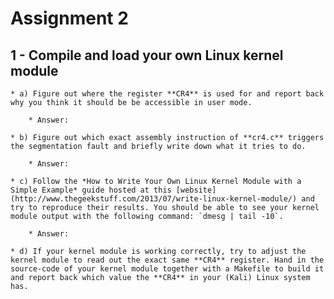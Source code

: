 # Assignment 2

## 1 - Compile and load your own Linux kernel module


	* a) Figure out where the register **CR4** is used for and report back why you think it should be be accessible in user mode.

		* Answer:

	* b) Figure out which exact assembly instruction of **cr4.c** triggers the segmentation fault and briefly write down what it tries to do.
	
		* Answer: 

	* c) Follow the *How to Write Your Own Linux Kernel Module with a Simple Example* guide hosted at this [website](http://www.thegeekstuff.com/2013/07/write-linux-kernel-module/) and try to reproduce their results. You should be able to see your kernel module output with the following command: `dmesg | tail -10`.

		* Answer:

	* d) If your kernel module is working correctly, try to adjust the kernel module to read out the exact same **CR4** register. Hand in the source-code of your kernel module together with a Makefile to build it and report back which value the **CR4** in your (Kali) Linux system has.	

